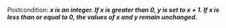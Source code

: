 Postcondition: ***x is an integer. If x is greater than 0, y is set to x + 1. If x is less than or equal to 0, the values of x and y remain unchanged.***